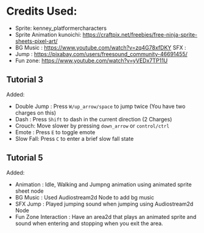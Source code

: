 # Credits Used:
+ Sprite: kenney_platformercharacters
+ Sprite Animation kunoichi: https://craftpix.net/freebies/free-ninja-sprite-sheets-pixel-art/
+ BG Music : https://www.youtube.com/watch?v=zq4G78xfDKY
SFX : 
+ Jump : https://pixabay.com/users/freesound_community-46691455/
+ Fun zone: https://www.youtube.com/watch?v=yVEDx7TP11U


## Tutorial 3
Added:
+ Double Jump : Press `W/up_arrow/space` to jump twice (You have two charges on this)
+ Dash : Press `Shift` to dash in the current direction (2 Charges)
+ Crouch: Move slower by pressing `down_arrow` or `control/ctrl`
+ Emote : Press `E` to toggle emote
+ Slow Fall: Press `C` to enter a brief slow fall state

## Tutorial 5
Added:
+ Animation : Idle, Walking and Jumpng animation using animated sprite sheet node
+ BG Music : Used Audiostream2d Node to add bg music 
+ SFX Jump : Played jumping sound when jumping using Audiostream2d Node
+ Fun Zone Interaction : Have an area2d that plays an animated sprite and sound when entering and stopping when you exit the area.

